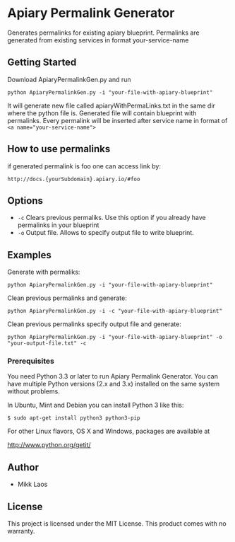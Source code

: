 # Apiary Permalink Generator

Generates permalinks for existing apiary blueprint. Permalinks are generated from existing services in format your-service-name

## Getting Started

Download ApiaryPermalinkGen.py and run

```
python ApiaryPermalinkGen.py -i "your-file-with-apiary-blueprint"
```

It will generate new file called apiaryWithPermaLinks.txt in the same dir where the python file is. Generated file will contain blueprint with permalinks. Every permalink will be inserted after service name in format of `<a name="your-service-name">`

## How to use permalinks
if generated permalink is foo one can access link by:
```
http://docs.{yourSubdomain}.apiary.io/#foo
```

## Options
- `-c` Clears previous permaliks. Use this option if you already have permalinks in your blueprint
- `-o` Output file. Allows to specify output file to write blueprint.

## Examples
Generate  with permaliks:
```
python ApiaryPermalinkGen.py -i "your-file-with-apiary-blueprint"
```
Clean previous permalinks and generate:
```
python ApiaryPermalinkGen.py -i -c "your-file-with-apiary-blueprint"
```
Clean previous permalinks specify output file and generate:
```
python ApiaryPermalinkGen.py -i "your-file-with-apiary-blueprint" -o "your-output-file.txt" -c
```


### Prerequisites

You need Python 3.3 or later to run Apiary Permalink Generator.  You can have multiple Python
versions (2.x and 3.x) installed on the same system without problems.

In Ubuntu, Mint and Debian you can install Python 3 like this:

    $ sudo apt-get install python3 python3-pip

For other Linux flavors, OS X and Windows, packages are available at

  http://www.python.org/getit/

## Author
* Mikk Laos

## License

This project is licensed under the MIT License. This product comes with no warranty.
